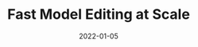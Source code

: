---
title: "Fast Model Editing at Scale"
authors:
- Eric Mitchell
- Charles Lin
- Antoine Bosselut
- Chelsea Finn
- Christopher D. Manning

date: "2022-01-05"

publication: "ICLR"

links:
    pdf: https://arxiv.org/abs/2110.11309
    repo: https://github.com/eric-mitchell/mend
    website: https://sites.google.com/view/mend-editing
---